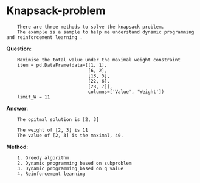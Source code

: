 # Knapsack-problem

        There are three methods to solve the knapsack problem.  
        The example is a sample to help me understand dynamic programming and reinforcement learning .
        
**Question**:

        Maximise the total value under the maximal weight constraint
        item = pd.DataFrame(data=[[1, 1],
                                  [6, 2],
                                  [18, 5],
                                  [22, 6],
                                  [28, 7]],
                                  columns=['Value', 'Weight'])
        limit_W = 11

**Answer**:

        The opitmal solution is [2, 3]

        The weight of [2, 3] is 11
        The value of [2, 3] is the maximal, 40.


**Method**:

        1. Greedy algorithm
        2. Dynamic programming based on subproblem
        3. Dynamic programming based on q value
        4. Reinforcement learning
